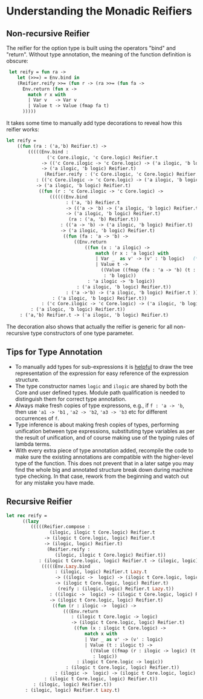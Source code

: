# Understanding the Monadic Reifiers

## Non-recursive Reifier

The reifier for the option type is built using the operators "bind" and "return". Without
type annotation, the meaning of the function definition is obscure:
```ocaml
 let reify = fun ra ->
    let (>>=) = Env.bind in
    (Reifier.reify >>= (fun r -> (ra >>= (fun fa ->
      Env.return (fun x ->
        match r x with
        | Var v   -> Var v
        | Value t -> Value (fmap fa t)
      )))))
```
It takes some time to manually add type decorations to reveal how this reifier works:
```ocaml
let reify =
    ((fun (ra : ('a,'b) Reifier.t) ->
        (((((Env.bind :
               ('c Core.ilogic, 'c Core.logic) Reifier.t
             -> (('c Core.ilogic -> 'c Core.logic) -> ('a ilogic, 'b logic) Reifier.t)
             -> ('a ilogic, 'b logic) Reifier.t)
              (Reifier.reify : ('c Core.ilogic, 'c Core.logic) Reifier.t ))
           : (('c Core.ilogic -> 'c Core.logic) -> ('a ilogic, 'b logic) Reifier.t)
           -> ('a ilogic, 'b logic) Reifier.t)
            ((fun (r : 'c Core.ilogic -> 'c Core.logic) ->
                ((((((Env.bind
                      : ('a, 'b) Reifier.t
                      -> (('a -> 'b) -> ('a ilogic, 'b logic) Reifier.t)
                      -> ('a ilogic, 'b logic) Reifier.t)
                       (ra : ('a, 'b) Reifier.t))
                    : (('a -> 'b) -> ('a ilogic, 'b logic) Reifier.t)
                    -> ('a ilogic, 'b logic) Reifier.t)
                     ((fun (fa : 'a -> 'b) ->
                         ((Env.return
                             ((fun (x : 'a ilogic) ->
                                 match (r x : 'a logic) with
                                 | Var _  as v' -> (v' : 'b logic)   (* Polymorphic Var *)
                                 | Value t ->
                                   ((Value ((fmap (fa : 'a -> 'b) (t : 'a t)) : 'b t))
                                    : 'b logic))
                              : 'a ilogic -> 'b logic))
                          : ('a ilogic, 'b logic) Reifier.t))
                      : ('a ->'b) -> ('a ilogic, 'b logic) Reifier.t )))
                 : ('a ilogic, 'b logic) Reifier.t))
             : ('c Core.ilogic -> 'c Core.logic) -> ('a ilogic, 'b logic) Reifier.t))
         : ('a ilogic, 'b logic) Reifier.t))
     : ('a,'b) Reifier.t -> ('a ilogic, 'b logic) Reifier.t)
```
The decoration also shows that actually the reifier is generic for all non-recursive type constructors of one type parameter. 

## Tips for Type Annotation

* To manually add types for sub-expressions it is [helpful](https://github.com/YueLiPicasso/intro_ocaml/issues/2#issue-1084625874) to draw the tree representation of the expression for easy reference of the expression structure. 
* The type constructor names `logic` and `ilogic` are shared by both the Core and user defined types. Module path qualification is needed to distinguish them for correct type annotation.
* Always make fresh copies of type expressons, e.g., if  `f : 'a -> 'b`, then  use `'a1 -> 'b1` , `'a2 -> 'b2`, `'a3 -> 'b3` etc for different occurrences of `f`.
* Type inference is about making fresh copies of types,  performing unification between type expressions, substituting type variables as per the result of unification, and of course  making use of the typing rules of lambda terms.
* With every extra piece of type annotation added, recompile the code to make sure the existing annotations are compatible with the higher-level type of the function. This does not prevent that in a later satge you may find the whole big and annotated structure break down during machine type checking. In that case, rework from the beginning and watch out for any mistake you have made.

## Recursive Reifier

```ocaml
let rec reify =
      ((lazy
         (((((Reifier.compose :
                (ilogic, ilogic t Core.logic) Reifier.t
              -> (ilogic t Core.logic, logic) Reifier.t
              -> (ilogic, logic) Reifier.t)
               (Reifier.reify :
                  (ilogic, ilogic t Core.logic) Reifier.t))
            : (ilogic t Core.logic, logic) Reifier.t -> (ilogic, logic) Reifier.t)
             (((((Env.Lazy.bind
                  : (ilogic, logic) Reifier.t Lazy.t
                  -> ((ilogic ->  logic) -> (ilogic t Core.logic, logic) Reifier.t)
                  -> (ilogic t Core.logic, logic) Reifier.t)
                   (reify : (ilogic, logic) Reifier.t Lazy.t))
                : ((ilogic ->  logic) -> (ilogic t Core.logic, logic) Reifier.t)
                -> (ilogic t Core.logic, logic) Reifier.t)
                 ((fun (r : ilogic ->  logic) ->
                     (((Env.return
                        : (ilogic t Core.logic -> logic)
                        -> (ilogic t Core.logic, logic) Reifier.t)
                         ((fun (x : ilogic t Core.logic) ->
                             match x with
                             | Var _ as v' -> (v' : logic)
                             | Value (t : ilogic t) ->
                               ((Value ((fmap (r : ilogic -> logic) (t : ilogic t)) : logic t))
                                : logic))
                          : ilogic t Core.logic -> logic))
                      : (ilogic t Core.logic, logic) Reifier.t))
                  : (ilogic ->  logic) -> (ilogic t Core.logic, logic) Reifier.t))
              : (ilogic t Core.logic, logic) Reifier.t))
          : (ilogic, logic) Reifier.t))
       : (ilogic, logic) Reifier.t Lazy.t)
```

